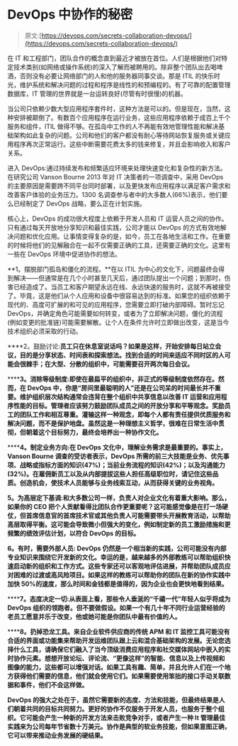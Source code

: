 # DevOps 中协作的秘密

> 原文:[https://devops.com/secrets-collaboration-devops/](https://devops.com/secrets-collaboration-devops/)

在 IT 和工程部门，团队合作的概念直到最近才被放在首位。人们是根据他们对特定技术类别(如网络或操作系统)的深入了解而被聘用的。除非整个团队出去喝啤酒，否则没有必要让网络部门的人和他的服务器同事交谈。那是 ITIL 的快乐时光，维护系统和解决问题的过程和程序是线性的和预编程的。有了可靠的配置管理数据库，IT 管理的世界就是一台运转良好(尽管有时很慢)的机器。

当公司只依赖少数大型应用程序套件时，这种方法是可以的。但是现在，当然，这种安排被颠倒了。有数百个应用程序在运行业务，这些应用程序依赖于成百上千个服务和组件，ITIL 做得不够。在孤岛中工作的人不再能有效地管理性能和解决基础架构如此复杂的问题。公司和他们的客户都没有耐心等待网站恢复服务或关键应用程序再次正常运行。这些中断需要花费太多的钱来修复，并且会影响收入和客户关系。

进入 DevOps:通过持续发布和频繁适应环境来处理快速变化和复杂性的新方法。在研究公司 Vanson Bourne 2013 年对 IT 决策者的一项调查中，采用 DevOps 的主要原因是需要跨不同平台同时部署，以及更快发布应用程序以满足客户需求和改善客户体验的业务压力。1300 名调查参与者中的大多数人(66%)表示，他们要么已经制定了 DevOps 战略，要么正在计划实施。

核心上，DevOps 的成功很大程度上依赖于开发人员和 IT 运营人员之间的协作。只有通过每天开放地分享知识和最佳实践，公司才能以 DevOps 的方式有效地解决问题和优化应用。让事情变得复杂的是，如今，员工在各地生活和工作。在重要的时候将他们的见解融合在一起不仅需要正确的工具，还需要正确的文化。这里有一些在 DevOps 环境中促进协作的想法。

**1。摆脱部门孤岛和僵化的流程。**在以 ITIL 为中心的文化下，问题最终会得到解决——但通常是在几个小时甚至几天后，通过团队提出一个问题；到那时，伤害已经造成了。当员工和客户期望永远在线、永远快速的服务时，这就不再被接受了。毕竟，这是他们从个人应用和设备中很容易达到的标准。如果您的组织依赖于现代的、高度可扩展的和可见的应用程序，您需要立即打破内部障碍。暂时忘记 DevOps，并确定角色可能需要如何转变，或者为了立即解决问题，僵化的流程(例如变更的批准链)可能需要解散。让个人在条件允许时立即做出改变，这是当今技术组织必须采取的行动。

****2。鼓励讨论:**员工只在休息室说话吗？如果是这样，开始安排每日站立会议，目的是分享状态、时间表和探索想法。找到合适的时间来适应不同时区的人可能会很棘手；在大型、分散的组织中，可能需要召开两次每日会议。**

******3。消除等级制度:**即使在最扁平的组织中，非正式的等级制度依然存在。然而，在 DevOps 中，你是“房间里最聪明的人”还是在公司呆的时间最长并不重要。维护组织层次结构通常会违背在整个组织中共享信息以改善 IT 运营和应用程序性能的目标。管理者应该努力鼓励团队成员之间的开放分享和平等观念。奖励员工的团队工作和相互尊重。灌输这样一种观念，即每个人都有责任提供优质服务和解决问题，而不是保护地盘。虽然这是一种理想主义哲学，很难在日常生活中贯彻，但朝着这个目标努力，最终会培养出一种协作文化。****

******4。制定业务方向:**在 DevOps 文化中，理解业务需求是最重要的。事实上，Vanson Bourne 调查的受访者表示，DevOps 所需的前三大技能是业务、优先事项、战略或指标方面的知识(47%)；当前业务流程的知识(42%)；以及沟通能力(32%)。在雇佣新员工以及从内部提拔这些人担任高级职位时，请记住这些品质。创造机会，使技术人员能够与业务线索互动，从而获得关键的业务视角。****

******5。为高层定下基调:和大多数公司一样，负责人对企业文化有着重大影响。那么，如果你的 CEO 把个人贡献看得比团队合作更重要呢？这可能感觉像是在打一场硬仗，但首席信息官的首席技术官或其他负责人可能需要带头开展教育活动，以帮助高层取得平衡。这可能会导致微小但强大的变化，例如制定新的员工激励措施和更频繁的绩效评估计划，以符合 DevOps 的目标。******

******6。有时，需要外部人员:** DevOps 仍然是一个相当新的实践，公司可能没有内部专业知识来围绕它开发新的文化。幸运的是，越来越多的外部教练可以帮助组织快速启动新的组织和工作方式。这些专家还可以客观地评估进展，并帮助团队成员应对困难的过渡或高风险项目。如果这样的教练可以帮助你的团队在新的协作实践中加快 50%的速度，那么时间和金钱都是值得的，因为企业也会更快地看到结果。****

******7。态度决定一切:**从表面上看，那些令人垂涎的“千禧一代”年轻人似乎将成为 DevOps 组织的领跑者**。**但不要做假设。如果一个有几十年不同行业运营经验的老员工愿意并乐于改变，他或她可能是你团队中最有价值的人。****

******8。扔掉恐龙工具。**来自企业软件供应商的传统 APM 和 IT 监控工具可能没有合适的界面或功能集来帮助开发运维团队跟上云和混合基础架构的发展。无论您选择什么工具，请确保它们融入了当今顶级消费应用程序和社交媒体网站中嵌入的实时协作元素。想想开放论坛、评论流、“更像这样”的智能、信息以及上传视频和图像的能力，这些都可以增强对话。如果工具有趣、简单，并且允许人们在一个地方获得他们需要的信息，他们就会使用它们。如果需要使用笨拙的接口手动关联数据和事件，他们不会这样做。****

****DevOps 的强大之处在于，虽然它需要新的态度、方法和技能，但最终结果是人们朝着共同的目标共同努力。更好的协作不仅服务于开发人员，也服务于整个组织。它可能会产生一种新的开发方法来击败竞争对手，或者产生一种 It 管理最佳实践来为公司每年节省数十万美元。协作是典型的软业务技能，但如果意图正确，它可以带来推动业务发展的硬结果。****